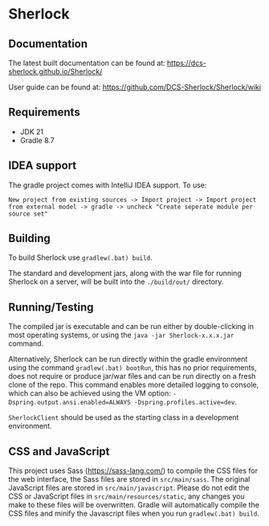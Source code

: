 # Sherlock

<!----- Branch: --->

<!----- Version: --->

## Documentation

The latest built documentation can be found at: https://dcs-sherlock.github.io/Sherlock/

User guide can be found at: https://github.com/DCS-Sherlock/Sherlock/wiki

## Requirements

- JDK 21
- Gradle 8.7

## IDEA support

The gradle project comes with IntelliJ IDEA support. To use:

```New project from existing sources -> Import project -> Import project from external model -> gradle -> uncheck "Create seperate module per source set"```

## Building

To build Sherlock use `gradlew(.bat) build`.

The standard and development jars, along with the war file for running Sherlock on a server, will be built into
the `./build/out/` directory.

## Running/Testing

The compiled jar is executable and can be run either by double-clicking in most operating systems, or using
the `java -jar Sherlock-x.x.x.jar` command.

Alternatively, Sherlock can be run directly within the gradle environment using the command `gradlew(.bat) bootRun`,
this has no prior requirements, does not require or produce jar/war files and can be run directly on a fresh clone of
the repo. This command enables more detailed logging to console, which can also be achieved using the VM
option: `-Dspring.output.ansi.enabled=ALWAYS -Dspring.profiles.active=dev`.

`SherlockClient` should be used as the starting class in a development environment.

## CSS and JavaScript

This project uses Sass (https://sass-lang.com/) to compile the CSS files for the web interface, the Sass files are
stored in `src/main/sass`. The original JavaScript files are stored in `src/main/javascript`. Please do not edit the CSS
or JavaScript files in `src/main/resources/static`, any changes you make to these files will be overwritten. Gradle will
automatically compile the CSS files and minify the Javascript files when you run `gradlew(.bat) build`.
